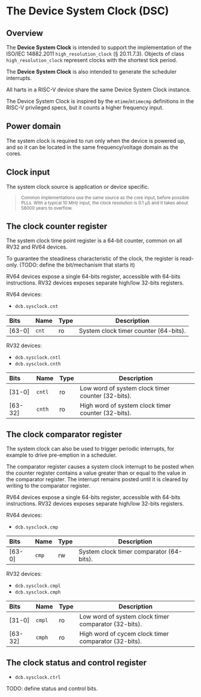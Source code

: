 # The Device System Clock (DSC)

## Overview

The **Device System Clock** is intended to support the implementation of the ISO/IEC 14882.2011 
`high_resolution_clock` (§ 20.11.7.3). Objects of class `high_resolution_clock` represent clocks 
with the shortest tick period.

The **Device System Clock** is also intended to generate the scheduler interrupts.

All harts in a RISC-V device share the same Device System Clock instance.

The Device System Clock is inspired by the `mtime`/`mtimecmp` definitions in the RISC-V 
privileged specs, but it counts a higher frequency input.

## Power domain

The system clock is required to run only when the device is powered up, and so it can be 
located in the same frequency/voltage domain as the cores.

## Clock input

The system clock source is application or device specific.

> <sup>Common implementations use the same source as the core input, before possible PLLs. 
With a typical 10 MHz input, the clock resolution 
is 0.1 µS and it takes about 58000 years to overflow.</sup>

## The clock counter register

The system clock time point register is a 64-bit counter, common on all RV32 and RV64 devices.

To guarantee the steadiness characteristic of the clock, the register is read-only. 
(TODO: define the bit/mechanism that starts it)

RV64 devices expose a single 64-bits register, accessible with 64-bits instructions. 
RV32 devices exposes separate high/low 32-bits registers.

RV64 devices:

- `dcb.sysclock.cnt` 

| Bits | Name | Type | Description |
|:-----|:-----|:-----|-------------|
| [63-0] | `cnt` | ro | System clock timer counter (64-bits). |


RV32 devices:

- `dcb.sysclock.cntl`
- `dcb.sysclock.cnth`

| Bits | Name | Type | Description |
|:-----|:-----|:-----|-------------|
| [31-0] | `cntl` | ro | Low word of system clock timer counter (32-bits). |
| [63-32] | `cnth` | ro | High word of system clock timer counter (32-bits). |

## The clock comparator register

The system clock can also be used to trigger periodic interrupts, for example 
to drive pre-emption in a scheduler. 

The comparator register causes a system clock interrupt to be posted when the 
counter register 
contains a value greater than or equal to the value in the comparator register.
The interrupt remains posted until it is cleared by writing to the comparator register.

RV64 devices expose a single 64-bits register, accessible with 64-bits instructions. 
RV32 devices exposes separate high/low 32-bits registers.

RV64 devices:

- `dcb.sysclock.cmp` 

| Bits | Name | Type | Description |
|:-----|:-----|:-----|-------------|
| [63-0] | `cmp` | rw | System clock timer comparator (64-bits). |


RV32 devices:

- `dcb.sysclock.cmpl`
- `dcb.sysclock.cmph`

| Bits | Name | Type | Description |
|:-----|:-----|:-----|-------------|
| [31-0] | `cmpl` | ro | Low word of system clock timer comparator (32-bits). |
| [63-32] | `cmph` | ro | High word of cycem clock timer comparator (32-bits). |

## The clock status and control register

- `dcb.sysclock.ctrl`

TODO: define status and control bits.

